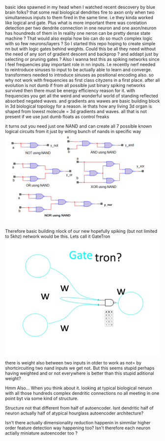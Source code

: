 basic idea spawned in my head when I watched recent descovery by blue brain folks? that some real biological dendrites fire to axon only when two simultaneous inputs to them fired in the same time. i.e they kinda worked like logical and  gate. Plus what is more important there was corelation detection per two dendrite connection in one neuron and one axon/neuron has houndreds of them in 
In reality one neron can be pretty dense state machine ? That would also explai how bio can do so much complex logic with so few neurons/layers ? So I started this repo hoping to create simple nn  but with logic gates behind weights. Could this be all they need without the need of any sort of gradient descent and backprop ? and addapt just by selecting or pruning gates ? Also I wanna test this as spiking networks since I feel frequencies play important role in nn inputs. I.e recently nerf needed to reintroduce sinuses to input to be actually able to learn and converge. transformers needed to introduce sinuses as positional encoding also. so why not work with frequencies as first class cityzens in a first place. after all evolution is not dumb if from all possible just binary spiking networks survived then there must be energy efficiency reason for it. with frequencies you get all the weird and wonderful world of standing reflected absorbed negated waves.
and gradients ans wawes are basic building block in 3d biological topology for a reason. ie thats how any living 3d organ is shaped from lowest molecule = 3d gradients and waves. all that is not present if we use just dumb floats as control freaks

it turns out you need just one NAND and can create all 7 possible known logical circuits from it just by witing bunch of nands in specific way
![](What-are-basic-logic-gates-figure-3.webp)

Therefore basic building nlock of our new hopefully spiking (but not limited to 5khz) network would be this.
Lets call it GateTron
![gatetron?](gatetron.webp)

there is weight also between two inputs in otder to work as not= by shortcircuiting two nand inputs we get not. But this seems stupid perhaps having weighted and or not everywhere is better than this stupid aditional weight?

Hmm Also...
When you think about it. looking at typical biological neruon with all those hundreds complex dendritic connections no all meeting in one point byt via some kind of structure.

Structure not that different from half of autoencoder.
Isnt dendritic half of neuron actually half of atypical hourglass autoencoder architecture?

Isn't there actually dimensionality reduction happenin in simmilar higher order feature detection way happening too?
Isn't therefore each neuron actially miniature autoencoder too ?

